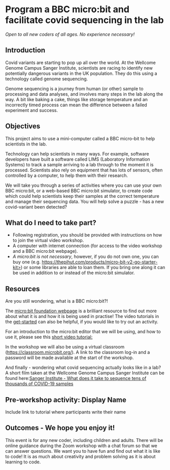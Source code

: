 # Program a BBC micro:bit and facilitate covid sequencing in the lab

*Open to all new coders of all ages. No experience necessary!*

## Introduction

Covid variants are starting to pop up all over the world. At the Wellcome Genome Campus Sanger Institute, scientists are racing to identify new potentially dangerous variants in the UK population. They do this using a technology called genome sequencing.

Genome sequencing is a journey from human (or other) sample to processing and data analyses, and involves many steps in the lab along the way. A bit like baking a cake, things like storage temperature and an incorrectly timed process can mean the difference between a failed experiment and success.

## Objectives

This project aims to use a mini-computer called a BBC micro-bit to help scientists in the lab.

Technology can help scientists in many ways. For example, software developers have built a software called LIMS (Laboratory Information Systems) to track a sample arriving to a lab through to the moment it is processed. Scientists also rely on equipment that has lots of sensors, often controlled by a computer, to help them with their research.

We will take you through a series of activities where you can use your own BBC micro:bit, or a web-based BBC micro:bit simulator, to create code which could help scientists keep their samples at the correct temperature and manage their sequencing data. You will help solve a puzzle - has a new covid-variant been detected?

## What do I need to take part?

- Following registration, you should be provided with instructions on how to join the virtual video workshop.
- A computer with internet connection (for access to the video workshop and a BBC micro:bit webpage).
- *A micro:bit is not necessary*, however, if you do not own one, you can buy one (e.g. https://thepihut.com/products/micro-bit-v2-go-starter-kit>) or some libraries are able to loan them. If you bring one along it can be used in addition to or instead of the micro:bit simulator.

## Resources

Are you still wondering, what is a BBC micro:bit?! 

The [micro:bit foundation webpage](https://microbit.org) is a brilliant resource to find out more about what it is and how it is being used in practise! The video tutorials in the [get-started](https://microbit.org/get-started) can also be helpful, if you would like to try out an activity. 

For an introduction to the micro:bit editor that we will be using, and how to use it, please see this [short video tutorial:](https://www.youtube.com/watch?v=MMqKMGeykM8)

In the workshop we will also be using a virtual classroom (https://classroom.microbit.org/). A link to the classroom log-in and a password will be made available at the start of the workshop.

And finally - wondering what covid sequencing actually looks like in a lab? A short film taken at the Wellcome Genome Campus Sanger Institute can be found here:[Sanger Institute - What does it take to sequence tens of thousands of COVID-19 samples](https://www.youtube.com/watch?v=Fd40gunBTN0)

## Pre-workshop activity: Display Name

Include link to tutorial where participants write their name

## Outcomes - We hope you enjoy it!

This event is for any new coder, including children and adults. There will be online guidance during the Zoom workshop with a chat forum so that we can answer questions. We want you to have fun and find out what it is like to code! It is as much about creativity and problem solving as it is about learning to code.
